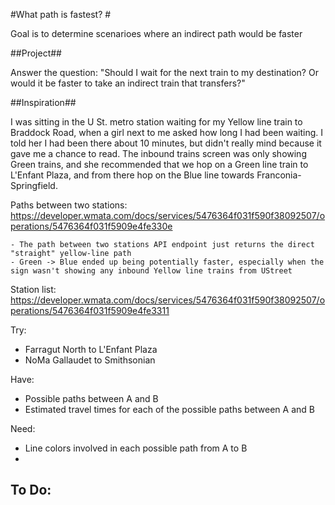 #What path is fastest? #

Goal is to determine scenarioes where an indirect path would be faster

##Project##

Answer the question: "Should I wait for the next train to my destination? Or would it be faster to take an indirect train that transfers?"

##Inspiration##

I was sitting in the U St. metro station waiting for my Yellow line train to Braddock Road, when a girl next to me asked how long I had been waiting. I told her I had been there about 10 minutes, but didn't really mind because it gave me a chance to read. The inbound trains screen was only showing Green trains, and she recommended that we hop on a Green line train to L'Enfant Plaza, and from there hop on the Blue line towards Franconia-Springfield.


Paths between two stations:
https://developer.wmata.com/docs/services/5476364f031f590f38092507/operations/5476364f031f5909e4fe330e

	- The path between two stations API endpoint just returns the direct "straight" yellow-line path
	- Green -> Blue ended up being potentially faster, especially when the sign wasn't showing any inbound Yellow line trains from UStreet
 
Station list:
https://developer.wmata.com/docs/services/5476364f031f590f38092507/operations/5476364f031f5909e4fe3311


Try: 
- Farragut North to L'Enfant Plaza
- NoMa Gallaudet to Smithsonian


Have:
- Possible paths between A and B
- Estimated travel times for each of the possible paths between A and B

Need:
- Line colors involved in each possible path from A to B
- 

To Do:
- 
